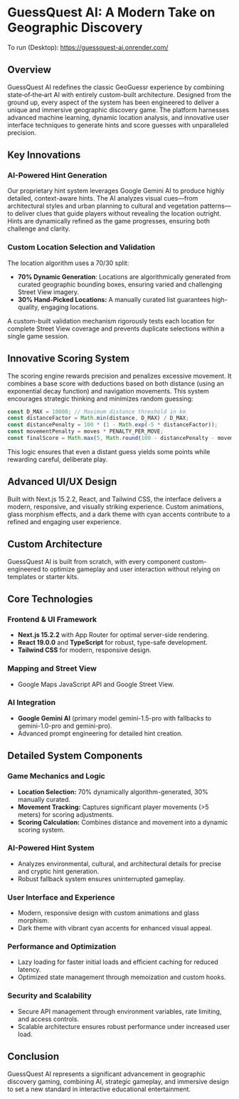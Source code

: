 # GuessQuest AI: A Modern Take on Geographic Discovery

To run (Desktop): https://guessquest-ai.onrender.com/

## Overview
GuessQuest AI redefines the classic GeoGuessr experience by combining state‐of‐the‐art AI with entirely custom-built architecture. Designed from the ground up, every aspect of the system has been engineered to deliver a unique and immersive geographic discovery game. The platform harnesses advanced machine learning, dynamic location analysis, and innovative user interface techniques to generate hints and score guesses with unparalleled precision.

## Key Innovations

### AI-Powered Hint Generation
Our proprietary hint system leverages Google Gemini AI to produce highly detailed, context-aware hints. The AI analyzes visual cues—from architectural styles and urban planning to cultural and vegetation patterns—to deliver clues that guide players without revealing the location outright. Hints are dynamically refined as the game progresses, ensuring both challenge and clarity.

### Custom Location Selection and Validation
The location algorithm uses a 70/30 split:
- **70% Dynamic Generation**: Locations are algorithmically generated from curated geographic bounding boxes, ensuring varied and challenging Street View imagery.
- **30% Hand-Picked Locations:** A manually curated list guarantees high-quality, engaging locations.

A custom-built validation mechanism rigorously tests each location for complete Street View coverage and prevents duplicate selections within a single game session.

## Innovative Scoring System
The scoring engine rewards precision and penalizes excessive movement. It combines a base score with deductions based on both distance (using an exponential decay function) and navigation movements. This system encourages strategic thinking and minimizes random guessing:

```typescript
const D_MAX = 10000; // Maximum distance threshold in km
const distanceFactor = Math.min(distance, D_MAX) / D_MAX;
const distancePenalty = 100 * (1 - Math.exp(-5 * distanceFactor));
const movementPenalty = moves * PENALTY_PER_MOVE;
const finalScore = Math.max(5, Math.round(100 - distancePenalty - movementPenalty));
```

This logic ensures that even a distant guess yields some points while rewarding careful, deliberate play.

## Advanced UI/UX Design
Built with Next.js 15.2.2, React, and Tailwind CSS, the interface delivers a modern, responsive, and visually striking experience. Custom animations, glass morphism effects, and a dark theme with cyan accents contribute to a refined and engaging user experience.

## Custom Architecture
GuessQuest AI is built from scratch, with every component custom-engineered to optimize gameplay and user interaction without relying on templates or starter kits.

## Core Technologies

### Frontend & UI Framework
- **Next.js 15.2.2** with App Router for optimal server-side rendering.
- **React 19.0.0** and **TypeScript** for robust, type-safe development.
- **Tailwind CSS** for modern, responsive design.

### Mapping and Street View
- Google Maps JavaScript API and Google Street View.

### AI Integration
- **Google Gemini AI** (primary model gemini-1.5-pro with fallbacks to gemini-1.0-pro and gemini-pro).
- Advanced prompt engineering for detailed hint creation.

## Detailed System Components

### Game Mechanics and Logic
- **Location Selection:** 70% dynamically algorithm-generated, 30% manually curated.
- **Movement Tracking:** Captures significant player movements (>5 meters) for scoring adjustments.
- **Scoring Calculation:** Combines distance and movement into a dynamic scoring system.

### AI-Powered Hint System
- Analyzes environmental, cultural, and architectural details for precise and cryptic hint generation.
- Robust fallback system ensures uninterrupted gameplay.

### User Interface and Experience
- Modern, responsive design with custom animations and glass morphism.
- Dark theme with vibrant cyan accents for enhanced visual appeal.

### Performance and Optimization
- Lazy loading for faster initial loads and efficient caching for reduced latency.
- Optimized state management through memoization and custom hooks.

### Security and Scalability
- Secure API management through environment variables, rate limiting, and access controls.
- Scalable architecture ensures robust performance under increased user load.

## Conclusion
GuessQuest AI represents a significant advancement in geographic discovery gaming, combining AI, strategic gameplay, and immersive design to set a new standard in interactive educational entertainment.

